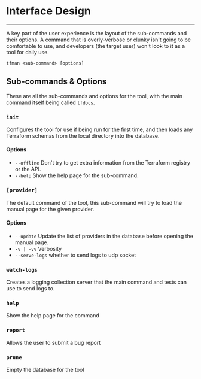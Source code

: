 # Interface Design
---
A key part of the user experience is the layout of the sub-commands and their options. A command that is overly-verbose or clunky isn't going to be comfortable to use, and developers (the target user) won't look to it as a tool for daily use.

```
tfman <sub-command> [options]
```
## Sub-commands & Options
These are all the sub-commands and options for the tool, with the main command itself being called `tfdocs`.
### `init`
Configures the tool for use if being run for the first time, and then loads any Terraform schemas from the local directory into the database. 
#### Options
- `--offline` Don't try to get extra information from the Terraform registry or the API.
- `--help` Show the help page for the sub-command.
### `[provider]`
The default command of the tool, this sub-command will try to load the manual page for the given provider. 
#### Options
- `--update` Update the list of providers in the database before opening the manual page.
- `-v | -vv` Verbosity
- `--serve-logs` whether to send logs to udp socket
### `watch-logs`
Creates a logging collection server that the main command and tests can use to send logs to. 
### `help`
Show the help page for the command

### `report`
Allows the user to submit a bug report

### `prune`
Empty the database for the tool
